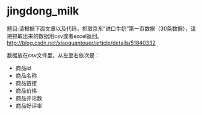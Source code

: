 # jingdong_milk
题目:请根据下面文章以及代码，抓取京东“进口牛奶”第一页数据（30条数据），请把抓取出来的数据用csv或者excel返回。  http://blog.csdn.net/xiaoquantouer/article/details/51840332

数据放在csv文件里，从左至右依次是：
- 商品id
- 商品名称
- 商品链接
- 商品价格
- 商品评论数
- 商品好评率
